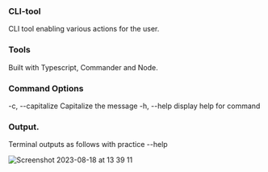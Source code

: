 ### CLI-tool

CLI tool enabling various actions for the user.

### Tools

Built with Typescript, Commander and Node.

### Command Options

  -c, --capitalize   Capitalize the message
  -h, --help          display help for command

### Output.

Terminal outputs as follows with practice --help

![Screenshot 2023-08-18 at 13 39 11](https://github.com/CookieMonsteriOS/CLI-tool/assets/6276422/251f4102-db00-46d8-8d84-1578776cc621)
